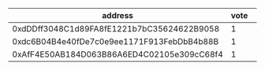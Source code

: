 address|vote|timestamp|signature
---|---|---|---
0xdDDff3048C1d89FA8fE1221b7bC35624622B9058|1|1614685375|0x01290c3542ec2e6ef31d666075a7debb5091eecb9489c958e712327d88ed147571aa3d75abb3f5efefc918096609d211c7a168638bc3824e88527fdfac6e72011b
0xdc6B04B4e40fDe7c0e9ee1171F913FebDbB4b88B|1|1614685453|0xcf095148af1e9b3b316b87b11e5bef2d5df1881a585d5dbe8b5aa8259260f6031c792912f9c0dd4aacb92ad8116ee500a44702628441c78d8165ccf5eca745051b
0xAfF4E50AB184D063B86A6ED4C02105e309cC68f4|1|1614685853|0x62eebcc6d98e2981ebfdf7765b59911b729c9f3a59806f467de3fa7de07476471547a2e674b7ea85759ea916d05bd3954bf3cd9599867cba87b9920d93e8b3cc1c